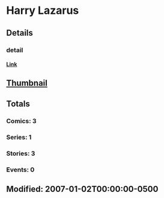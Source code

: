 # Harry  Lazarus 
## Details
### detail
#### [Link](http://marvel.com/comics/creators/1642/harry_lazarus?utm_campaign=apiRef&utm_source=225578a89fc76f3d20fbffda5d17a88d)
## [Thumbnail](http://i.annihil.us/u/prod/marvel/i/mg/b/40/image_not_available.jpg)
## Totals
### Comics: 3
### Series: 1
### Stories: 3
### Events: 0
## Modified: 2007-01-02T00:00:00-0500